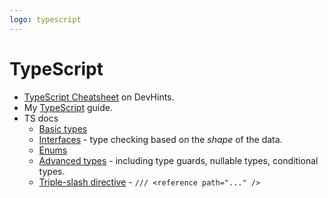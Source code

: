 ```yaml
---
logo: typescript
---
```

# TypeScript


- [TypeScript Cheatsheet](https://devhints.io/typescript) on DevHints.
- My [TypeScript](https://github.com/MichaelCurrin/learn-to-code/tree/master/en/topics/scripting_languages/TypeScript) guide.
- TS docs
    - [Basic types](https://www.typescriptlang.org/docs/handbook/basic-types.html)
    - [Interfaces](https://www.typescriptlang.org/docs/handbook/interfaces.html) - type checking based on the _shape_ of the data.
    - [Enums](https://www.typescriptlang.org/docs/handbook/enums.html)
    - [Advanced types](https://www.typescriptlang.org/docs/handbook/advanced-types.html) - including type guards, nullable types, conditional types.
    - [Triple-slash directive](https://www.typescriptlang.org/docs/handbook/triple-slash-directives.html) - `/// <reference path="..." />`
